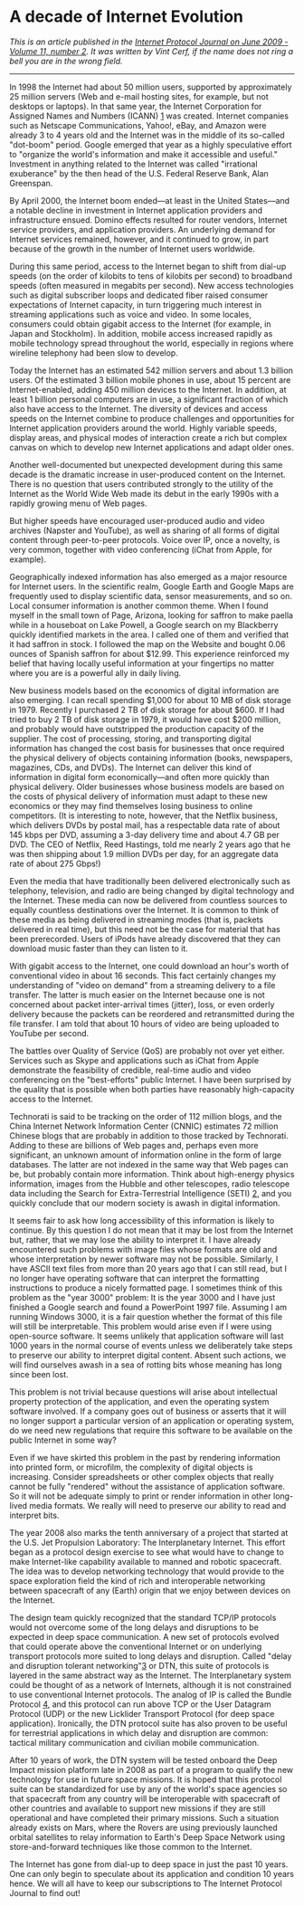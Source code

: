 # A decade of Internet Evolution

*This is an article published in the [Internet Protocol Journal on June 2009 - Volume 11, number 2](https://www.cisco.com/c/en/us/about/press/internet-protocol-journal/back-issues/table-contents-40/112-evolution.html). It was written by Vint Cerf, if the name does not ring a bell you are in the wrong field.*

---

In 1998 the Internet had about 50 million users, supported by approximately 25 million servers (Web and e-mail hosting sites, for example, but not desktops or laptops). In that same year, the Internet Corporation for Assigned Names and Numbers (ICANN) [1](https://www.cisco.com/web/about/ac123/ac147/archived_issues/ipj_10-4/104_future.html) was created. Internet companies such as Netscape Communications, Yahoo!, eBay, and Amazon were already 3 to 4 years old and the Internet was in the middle of its so-called "dot-boom" period. Google emerged that year as a highly speculative effort to "organize the world's information and make it accessible and useful." Investment in anything related to the Internet was called "irrational exuberance" by the then head of the U.S. Federal Reserve Bank, Alan Greenspan.

By April 2000, the Internet boom ended—at least in the United States—and a notable decline in investment in Internet application providers and infrastructure ensued. Domino effects resulted for router vendors, Internet service providers, and application providers. An underlying demand for Internet services remained, however, and it continued to grow, in part because of the growth in the number of Internet users worldwide.

During this same period, access to the Internet began to shift from dial-up speeds (on the order of kilobits to tens of kilobits per second) to broadband speeds (often measured in megabits per second). New access technologies such as digital subscriber loops and dedicated fiber raised consumer expectations of Internet capacity, in turn triggering much interest in streaming applications such as voice and video. In some locales, consumers could obtain gigabit access to the Internet (for example, in Japan and Stockholm). In addition, mobile access increased rapidly as mobile technology spread throughout the world, especially in regions where wireline telephony had been slow to develop.

Today the Internet has an estimated 542 million servers and about 1.3 billion users. Of the estimated 3 billion mobile phones in use, about 15 percent are Internet-enabled, adding 450 million devices to the Internet. In addition, at least 1 billion personal computers are in use, a significant fraction of which also have access to the Internet. The diversity of devices and access speeds on the Internet combine to produce challenges and opportunities for Internet application providers around the world. Highly variable speeds, display areas, and physical modes of interaction create a rich but complex canvas on which to develop new Internet applications and adapt older ones.

Another well-documented but unexpected development during this same decade is the dramatic increase in user-produced content on the Internet. There is no question that users contributed strongly to the utility of the Internet as the World Wide Web made its debut in the early 1990s with a rapidly growing menu of Web pages.

But higher speeds have encouraged user-produced audio and video archives (Napster and YouTube), as well as sharing of all forms of digital content through peer-to-peer protocols. Voice over IP, once a novelty, is very common, together with video conferencing (iChat from Apple, for example).

Geographically indexed information has also emerged as a major resource for Internet users. In the scientific realm, Google Earth and Google Maps are frequently used to display scientific data, sensor measurements, and so on. Local consumer information is another common theme. When I found myself in the small town of Page, Arizona, looking for saffron to make paella while in a houseboat on Lake Powell, a Google search on my Blackberry quickly identified markets in the area. I called one of them and verified that it had saffron in stock. I followed the map on the Website and bought 0.06 ounces of Spanish saffron for about $12.99. This experience reinforced my belief that having locally useful information at your fingertips no matter where you are is a powerful ally in daily living.

New business models based on the economics of digital information are also emerging. I can recall spending $1,000 for about 10 MB of disk storage in 1979. Recently I purchased 2 TB of disk storage for about $600. If I had tried to buy 2 TB of disk storage in 1979, it would have cost $200 million, and probably would have outstripped the production capacity of the supplier. The cost of processing, storing, and transporting digital information has changed the cost basis for businesses that once required the physical delivery of objects containing information (books, newspapers, magazines, CDs, and DVDs). The Internet can deliver this kind of information in digital form economically—and often more quickly than physical delivery. Older businesses whose business models are based on the costs of physical delivery of information must adapt to these new economics or they may find themselves losing business to online competitors. (It is interesting to note, however, that the Netflix business, which delivers DVDs by postal mail, has a respectable data rate of about 145 kbps per DVD, assuming a 3-day delivery time and about 4.7 GB per DVD. The CEO of Netflix, Reed Hastings, told me nearly 2 years ago that he was then shipping about 1.9 million DVDs per day, for an aggregate data rate of about 275 Gbps!)

Even the media that have traditionally been delivered electronically such as telephony, television, and radio are being changed by digital technology and the Internet. These media can now be delivered from countless sources to equally countless destinations over the Internet. It is common to think of these media as being delivered in streaming modes (that is, packets delivered in real time), but this need not be the case for material that has been prerecorded. Users of iPods have already discovered that they can download music faster than they can listen to it.

With gigabit access to the Internet, one could download an hour's worth of conventional video in about 16 seconds. This fact certainly changes my understanding of "video on demand" from a streaming delivery to a file transfer. The latter is much easier on the Internet because one is not concerned about packet inter-arrival times (jitter), loss, or even orderly delivery because the packets can be reordered and retransmitted during the file transfer. I am told that about 10 hours of video are being uploaded to YouTube per second.

The battles over Quality of Service (QoS) are probably not over yet either. Services such as Skype and applications such as iChat from Apple demonstrate the feasibility of credible, real-time audio and video conferencing on the "best-efforts" public Internet. I have been surprised by the quality that is possible when both parties have reasonably high-capacity access to the Internet.

Technorati is said to be tracking on the order of 112 million blogs, and the China Internet Network Information Center (CNNIC) estimates 72 million Chinese blogs that are probably in addition to those tracked by Technorati. Adding to these are billions of Web pages and, perhaps even more significant, an unknown amount of information online in the form of large databases. The latter are not indexed in the same way that Web pages can be, but probably contain more information. Think about high-energy physics information, images from the Hubble and other telescopes, radio telescope data including the Search for Extra-Terrestrial Intelligence (SETI) [2](http://www.seti.org/), and you quickly conclude that our modern society is awash in digital information.

It seems fair to ask how long accessibility of this information is likely to continue. By this question I do not mean that it may be lost from the Internet but, rather, that we may lose the ability to interpret it. I have already encountered such problems with image files whose formats are old and whose interpretation by newer software may not be possible. Similarly, I have ASCII text files from more than 20 years ago that I can still read, but I no longer have operating software that can interpret the formatting instructions to produce a nicely formatted page. I sometimes think of this problem as the "year 3000" problem: It is the year 3000 and I have just finished a Google search and found a PowerPoint 1997 file. Assuming I am running Windows 3000, it is a fair question whether the format of this file will still be interpretable. This problem would arise even if I were using open-source software. It seems unlikely that application software will last 1000 years in the normal course of events unless we deliberately take steps to preserve our ability to interpret digital content. Absent such actions, we will find ourselves awash in a sea of rotting bits whose meaning has long since been lost.

This problem is not trivial because questions will arise about intellectual property protection of the application, and even the operating system software involved. If a company goes out of business or asserts that it will no longer support a particular version of an application or operating system, do we need new regulations that require this software to be available on the public Internet in some way?

Even if we have skirted this problem in the past by rendering information into printed form, or microfilm, the complexity of digital objects is increasing. Consider spreadsheets or other complex objects that really cannot be fully "rendered" without the assistance of application software. So it will not be adequate simply to print or render information in other long-lived media formats. We really will need to preserve our ability to read and interpret bits.

The year 2008 also marks the tenth anniversary of a project that started at the U.S. Jet Propulsion Laboratory: The Interplanetary Internet. This effort began as a protocol design exercise to see what would have to change to make Internet-like capability available to manned and robotic spacecraft. The idea was to develop networking technology that would provide to the space exploration field the kind of rich and interoperable networking between spacecraft of any (Earth) origin that we enjoy between devices on the Internet.

The design team quickly recognized that the standard TCP/IP protocols would not overcome some of the long delays and disruptions to be expected in deep space communication. A new set of protocols evolved that could operate above the conventional Internet or on underlying transport protocols more suited to long delays and disruption. Called "delay and disruption tolerant networking"[3](ftp://ftp.rfc-editor.org/in-notes/rfc4838.txt) or DTN, this suite of protocols is layered in the same abstract way as the Internet. The Interplanetary system could be thought of as a network of Internets, although it is not constrained to use conventional Internet protocols. The analog of IP is called the Bundle Protocol [4](ftp://ftp.rfc-editor.org/in-notes/rfc5050.txt), and this protocol can run above TCP or the User Datagram Protocol (UDP) or the new Licklider Transport Protocol (for deep space application). Ironically, the DTN protocol suite has also proven to be useful for terrestrial applications in which delay and disruption are common: tactical military communication and civilian mobile communication.

After 10 years of work, the DTN system will be tested onboard the Deep Impact mission platform late in 2008 as part of a program to qualify the new technology for use in future space missions. It is hoped that this protocol suite can be standardized for use by any of the world's space agencies so that spacecraft from any country will be interoperable with spacecraft of other countries and available to support new missions if they are still operational and have completed their primary missions. Such a situation already exists on Mars, where the Rovers are using previously launched orbital satellites to relay information to Earth's Deep Space Network using store-and-forward techniques like those common to the Internet.

The Internet has gone from dial-up to deep space in just the past 10 years. One can only begin to speculate about its application and condition 10 years hence. We will all have to keep our subscriptions to The Internet Protocol Journal to find out!